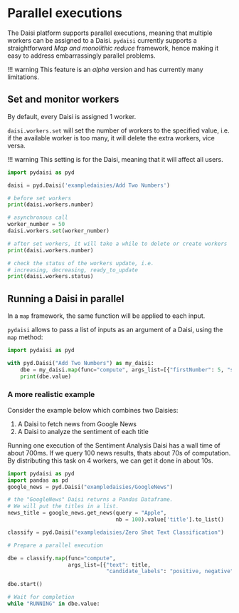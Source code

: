 # Parallel executions

The Daisi platform supports parallel executions, meaning that multiple workers
can be assigned to a Daisi. `pydaisi` currently supports a straightforward *Map and monolithic reduce*
framework, hence making it easy to address embarrassingly parallel problems.

!!! warning
    This feature is an *alpha* version and has currently many limitations.

## Set and monitor workers

By default, every Daisi is assigned 1 worker.

`daisi.workers.set` will set the number of workers to the specified value, 
i.e. if the available worker is too many, it will delete the extra workers, vice versa.

!!! warning
    This setting is for the Daisi, meaning that it will affect all users.

```python
import pydaisi as pyd

daisi = pyd.Daisi('exampledaisies/Add Two Numbers')

# before set workers
print(daisi.workers.number)

# asynchronous call
worker_number = 50
daisi.workers.set(worker_number)

# after set workers, it will take a while to delete or create workers
print(daisi.workers.number)

# check the status of the workers update, i.e. 
# increasing, decreasing, ready_to_update
print(daisi.workers.status)
```

## Running a Daisi in parallel

In a `map` framework, the same function will be applied to each input.

`pydaisi` allows to pass a list of inputs as an argument of a Daisi, using the `map` method:

```python
import pydaisi as pyd

with pyd.Daisi("Add Two Numbers") as my_daisi:
    dbe = my_daisi.map(func="compute", args_list=[{"firstNumber": 5, "secondNumber": x} for x in range(10)])
    print(dbe.value)
```

### A more realistic example

Consider the example below which combines two Daisies:

1. A Daisi to fetch news from Google News
2. A Daisi to analyze the sentiment of each title

Running one execution of the Sentiment Analysis Daisi has a wall time
of about 700ms.
If we query 100 news results, thats about 70s of computation. By distributing this task
on 4 workers, we can get it done in about 10s.

```python
import pydaisi as pyd
import pandas as pd 
google_news = pyd.Daisi("exampledaisies/GoogleNews")

# the "GoogleNews" Daisi returns a Pandas Dataframe.
# We will put the titles in a list.
news_title = google_news.get_news(query = "Apple", 
                                  nb = 100).value['title'].to_list()

classify = pyd.Daisi("exampledaisies/Zero Shot Text Classification")

# Prepare a parallel execution

dbe = classify.map(func="compute", 
                   args_list=[{"text": title, 
                               "candidate_labels": "positive, negative"} for title in news_title])

dbe.start()

# Wait for completion
while "RUNNING" in dbe.value:
    
```